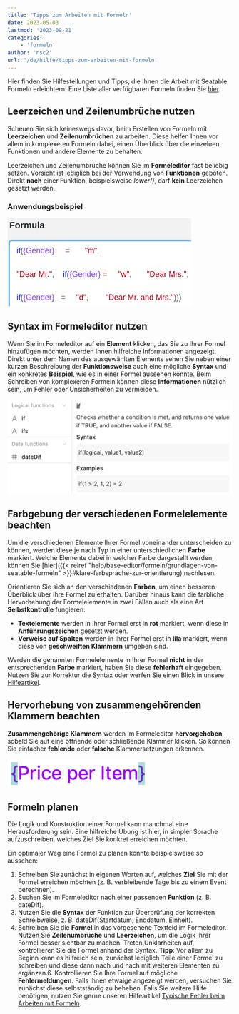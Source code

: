 ```yaml
---
title: 'Tipps zum Arbeiten mit Formeln'
date: 2023-05-03
lastmod: '2023-09-21'
categories:
    - 'formeln'
author: 'nsc2'
url: '/de/hilfe/tipps-zum-arbeiten-mit-formeln'
---
```


Hier finden Sie Hilfestellungen und Tipps, die Ihnen die Arbeit mit Seatable Formeln erleichtern. Eine Liste aller verfügbaren Formeln finden Sie [hier](https://seatable.io/docs/formeln/formelreferenz/).

## Leerzeichen und Zeilenumbrüche nutzen

Scheuen Sie sich keineswegs davor, beim Erstellen von Formeln mit **Leerzeichen** und **Zeilenumbrüchen** zu arbeiten. Diese helfen Ihnen vor allem in komplexeren Formeln dabei, einen Überblick über die einzelnen Funktionen und andere Elemente zu behalten.

Leerzeichen und Zeilenumbrüche können Sie im **Formeleditor** fast beliebig setzen. Vorsicht ist lediglich bei der Verwendung von **Funktionen** geboten. Direkt **nach** einer Funktion, beispielsweise _lower()_, darf **kein** Leerzeichen gesetzt werden.

### Anwendungsbeispiel

![Leerzeichen und Zeilenumbrüche können im Formelwizard fast beliebig gesetzt werden. Die einzige Ausnahme stellen lediglich Funktionen dar.](images/benutzen-Sie-leerzeichen-und-spaltenumbrueche.png)

## Syntax im Formeleditor nutzen

Wenn Sie im Formeleditor auf ein **Element** klicken, das Sie zu Ihrer Formel hinzufügen möchten, werden Ihnen hilfreiche Informationen angezeigt. Direkt unter dem Namen des ausgewählten Elements sehen Sie neben einer kurzen Beschreibung der **Funktionsweise** auch eine mögliche **Syntax** und ein konkretes **Beispiel**, wie es in einer Formel aussehen könnte. Beim Schreiben von komplexeren Formeln können diese **Informationen** nützlich sein, um Fehler oder Unsicherheiten zu vermeiden.

![Informationen zu einem Element im Formelwizard](images/Informationen-zu-einem-Element.png)

## Farbgebung der verschiedenen Formelelemente beachten

Um die verschiedenen Elemente Ihrer Formel voneinander unterscheiden zu können, werden diese je nach Typ in einer unterschiedlichen **Farbe** markiert. Welche Elemente dabei in welcher Farbe dargestellt werden, können Sie [hier]({{< relref "help/base-editor/formeln/grundlagen-von-seatable-formeln" >}}#klare-farbsprache-zur-orientierung) nachlesen.

Orientieren Sie sich an den verschiedenen **Farben**, um einen besseren Überblick über Ihre Formel zu erhalten. Darüber hinaus kann die farbliche Hervorhebung der Formelelemente in zwei Fällen auch als eine Art **Selbstkontrolle** fungieren:

- **Textelemente** werden in Ihrer Formel erst in **rot** markiert, wenn diese in **Anführungszeichen** gesetzt werden.
- **Verweise auf Spalten** werden in Ihrer Formel erst in **lila** markiert, wenn diese von **geschweiften Klammern** umgeben sind.

Werden die genannten Formelelemente in Ihrer Formel **nicht** in der entsprechenden **Farbe** markiert, haben Sie diese **fehlerhaft** eingegeben. Nutzen Sie zur Korrektur die Syntax oder werfen Sie einen Blick in unsere [Hilfeartikel](https://seatable.io/docs-category/formeln/).

## Hervorhebung von zusammengehörenden Klammern beachten

**Zusammengehörige Klammern** werden im Formeleditor **hervorgehoben**, sobald Sie auf eine öffnende oder schließende Klammer klicken. So können Sie einfacher **fehlende** oder **falsche** Klammersetzungen erkennen.

![Auf- und zugehende Klammern werden im Formeleditor stets hervorgehoben](images/example-brackets.png)

## Formeln planen

Die Logik und Konstruktion einer Formel kann manchmal eine Herausforderung sein. Eine hilfreiche Übung ist hier, in simpler Sprache aufzuschreiben, welches Ziel Sie konkret erreichen möchten.

Ein optimaler Weg eine Formel zu planen könnte beispielsweise so aussehen:

1. Schreiben Sie zunächst in eigenen Worten auf, welches **Ziel** Sie mit der Formel erreichen möchten (z. B. verbleibende Tage bis zu einem Event berechnen).
2. Suchen Sie im Formeleditor nach einer passenden **Funktion** (z. B. dateDif).
3. Nutzen Sie die **Syntax** der Funktion zur Überprüfung der korrekten Schreibweise, z. B. dateDif(Startdatum, Enddatum, Einheit).
4. Schreiben Sie die **Formel** in das vorgesehene Textfeld im Formeleditor. Nutzen Sie **Zeilenumbrüche** und **Leerzeichen**, um die Logik Ihrer Formel besser sichtbar zu machen. Treten Unklarheiten auf, kontrollieren Sie die Formel anhand der Syntax.
   **Tipp**: Vor allem zu Beginn kann es hilfreich sein, zunächst lediglich Teile einer Formel zu schreiben und diese dann nach und nach mit weiteren Elementen zu ergänzen.6. Kontrollieren Sie Ihre Formel auf mögliche **Fehlermeldungen**. Falls Ihnen etwaige angezeigt werden, versuchen Sie zunächst diese selbstständig zu beheben. Falls Sie weitere Hilfe benötigen, nutzen Sie gerne unseren Hilfeartikel [Typische Fehler beim Arbeiten mit Formeln](https://seatable.io/docs/formeln/typische-fehler-beim-arbeiten-mit-formeln/).
